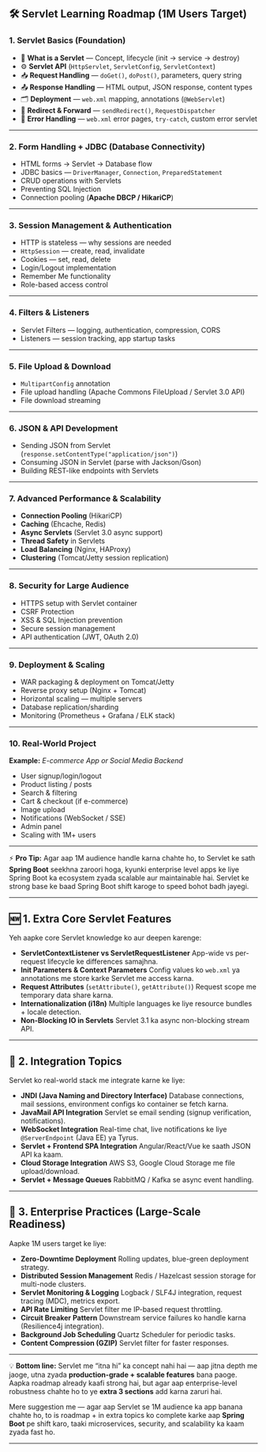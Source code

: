 ## 🛠 **Servlet Learning Roadmap (1M Users Target)**

### **1. Servlet Basics (Foundation)**

* 📜 **What is a Servlet** — Concept, lifecycle (init → service → destroy)
* ⚙ **Servlet API** (`HttpServlet`, `ServletConfig`, `ServletContext`)
* 📥 **Request Handling** — `doGet()`, `doPost()`, parameters, query string
* 📤 **Response Handling** — HTML output, JSON response, content types
* 🗂 **Deployment** — `web.xml` mapping, annotations (`@WebServlet`)
* 🔄 **Redirect & Forward** — `sendRedirect()`, `RequestDispatcher`
* 🧹 **Error Handling** — `web.xml` error pages, `try-catch`, custom error servlet

---

### **2. Form Handling + JDBC (Database Connectivity)**

* HTML forms → Servlet → Database flow
* JDBC basics — `DriverManager`, `Connection`, `PreparedStatement`
* CRUD operations with Servlets
* Preventing SQL Injection
* Connection pooling (**Apache DBCP / HikariCP**)

---

### **3. Session Management & Authentication**

* HTTP is stateless — why sessions are needed
* `HttpSession` — create, read, invalidate
* Cookies — set, read, delete
* Login/Logout implementation
* Remember Me functionality
* Role-based access control

---

### **4. Filters & Listeners**

* Servlet Filters — logging, authentication, compression, CORS
* Listeners — session tracking, app startup tasks

---

### **5. File Upload & Download**

* `MultipartConfig` annotation
* File upload handling (Apache Commons FileUpload / Servlet 3.0 API)
* File download streaming

---

### **6. JSON & API Development**

* Sending JSON from Servlet (`response.setContentType("application/json")`)
* Consuming JSON in Servlet (parse with Jackson/Gson)
* Building REST-like endpoints with Servlets

---

### **7. Advanced Performance & Scalability**

* **Connection Pooling** (HikariCP)
* **Caching** (Ehcache, Redis)
* **Async Servlets** (Servlet 3.0 async support)
* **Thread Safety** in Servlets
* **Load Balancing** (Nginx, HAProxy)
* **Clustering** (Tomcat/Jetty session replication)

---

### **8. Security for Large Audience**

* HTTPS setup with Servlet container
* CSRF Protection
* XSS & SQL Injection prevention
* Secure session management
* API authentication (JWT, OAuth 2.0)

---

### **9. Deployment & Scaling**

* WAR packaging & deployment on Tomcat/Jetty
* Reverse proxy setup (Nginx + Tomcat)
* Horizontal scaling — multiple servers
* Database replication/sharding
* Monitoring (Prometheus + Grafana / ELK stack)

---

### **10. Real-World Project**

**Example:** *E-commerce App or Social Media Backend*

* User signup/login/logout
* Product listing / posts
* Search & filtering
* Cart & checkout (if e-commerce)
* Image upload
* Notifications (WebSocket / SSE)
* Admin panel
* Scaling with 1M+ users

---

⚡ **Pro Tip:** Agar aap 1M audience handle karna chahte ho, to Servlet ke sath **Spring Boot** seekhna zaroori hoga, kyunki enterprise level apps ke liye Spring Boot ka ecosystem zyada scalable aur maintainable hai. Servlet ke strong base ke baad Spring Boot shift karoge to speed bohot badh jayegi.

---

## 🆕 **1. Extra Core Servlet Features**

Yeh aapke core Servlet knowledge ko aur deepen karenge:

* **ServletContextListener vs ServletRequestListener**
  App-wide vs per-request lifecycle ke differences samajhna.
* **Init Parameters & Context Parameters**
  Config values ko `web.xml` ya annotations me store karke Servlet me access karna.
* **Request Attributes** (`setAttribute()`, `getAttribute()`)
  Request scope me temporary data share karna.
* **Internationalization (i18n)**
  Multiple languages ke liye resource bundles + locale detection.
* **Non-Blocking IO in Servlets**
  Servlet 3.1 ka async non-blocking stream API.

---

## 🔌 **2. Integration Topics**

Servlet ko real-world stack me integrate karne ke liye:

* **JNDI (Java Naming and Directory Interface)**
  Database connections, mail sessions, environment configs ko container se fetch karna.
* **JavaMail API Integration**
  Servlet se email sending (signup verification, notifications).
* **WebSocket Integration**
  Real-time chat, live notifications ke liye `@ServerEndpoint` (Java EE) ya Tyrus.
* **Servlet + Frontend SPA Integration**
  Angular/React/Vue ke saath JSON API ka kaam.
* **Cloud Storage Integration**
  AWS S3, Google Cloud Storage me file upload/download.
* **Servlet + Message Queues**
  RabbitMQ / Kafka se async event handling.

---

## 🏢 **3. Enterprise Practices (Large-Scale Readiness)**

Aapke 1M users target ke liye:

* **Zero-Downtime Deployment**
  Rolling updates, blue-green deployment strategy.
* **Distributed Session Management**
  Redis / Hazelcast session storage for multi-node clusters.
* **Servlet Monitoring & Logging**
  Logback / SLF4J integration, request tracing (MDC), metrics export.
* **API Rate Limiting**
  Servlet filter me IP-based request throttling.
* **Circuit Breaker Pattern**
  Downstream service failures ko handle karna (Resilience4j integration).
* **Background Job Scheduling**
  Quartz Scheduler for periodic tasks.
* **Content Compression (GZIP)**
  Servlet filter for faster responses.

---

💡 **Bottom line:**
Servlet me “itna hi” ka concept nahi hai — aap jitna depth me jaoge, utna zyada **production-grade + scalable features** bana paoge. Aapka roadmap already kaafi strong hai, but agar aap enterprise-level robustness chahte ho to ye **extra 3 sections** add karna zaruri hai.

Mere suggestion me — agar aap Servlet se 1M audience ka app banana chahte ho, to is roadmap + in extra topics ko complete karke aap **Spring Boot** pe shift karo, taaki microservices, security, and scalability ka kaam zyada fast ho.

---


